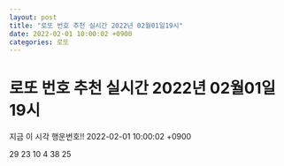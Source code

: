 ```yaml
---
layout: post
title: "로또 번호 추천 실시간 2022년 02월01일19시"
date: 2022-02-01 10:00:02 +0900
categories: 로또
---
```


# 로또 번호 추천 실시간 2022년 02월01일19시

지금 이 시각 행운번호!! 2022-02-01 10:00:02 +0900

 29  23  10  4  38  25 

